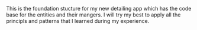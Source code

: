 This is the foundation stucture for my new detailing app which has the code base for the entities and their mangers.
I will try my best to apply all the principls and patterns that I learned during my experience.